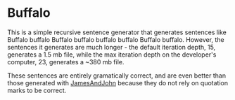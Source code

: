 # Buffalo
This is a simple recursive sentence generator that generates sentences like Buffalo buffalo Buffalo buffalo buffalo buffalo Buffalo buffalo.
However, the sentences it generates are much longer - the default iteration depth, 15, generates a 1.5 mb file, while the max iteration depth on the
developer's computer, 23, generates a ~380 mb file.

These sentences are entirely gramatically correct, and are even better than those generated with [JamesAndJohn](https://github.com/TheMonsterFromTheDeep/JamesAndJohn)
because they do not rely on quotation marks to be correct.
